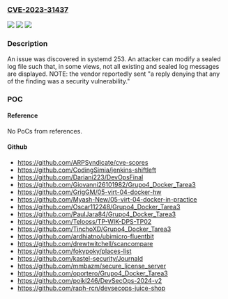 ### [CVE-2023-31437](https://cve.mitre.org/cgi-bin/cvename.cgi?name=CVE-2023-31437)
![](https://img.shields.io/static/v1?label=Product&message=n%2Fa&color=blue)
![](https://img.shields.io/static/v1?label=Version&message=n%2Fa%20&color=brightgreen)
![](https://img.shields.io/static/v1?label=Vulnerability&message=n%2Fa&color=brightgreen)

### Description

An issue was discovered in systemd 253. An attacker can modify a sealed log file such that, in some views, not all existing and sealed log messages are displayed. NOTE: the vendor reportedly sent "a reply denying that any of the finding was a security vulnerability."

### POC

#### Reference
No PoCs from references.

#### Github
- https://github.com/ARPSyndicate/cve-scores
- https://github.com/CodingSimia/jenkins-shiftleft
- https://github.com/Dariani223/DevOpsFinal
- https://github.com/Giovanni26101982/Grupo4_Docker_Tarea3
- https://github.com/GrigGM/05-virt-04-docker-hw
- https://github.com/Myash-New/05-virt-04-docker-in-practice
- https://github.com/Oscar112248/Grupo4_Docker_Tarea3
- https://github.com/PaulJara84/Grupo4_Docker_Tarea3
- https://github.com/Telooss/TP-WIK-DPS-TP02
- https://github.com/TinchoXD/Grupo4_Docker_Tarea3
- https://github.com/ardhiatno/ubimicro-fluentbit
- https://github.com/drewtwitchell/scancompare
- https://github.com/fokypoky/places-list
- https://github.com/kastel-security/Journald
- https://github.com/mmbazm/secure_license_server
- https://github.com/oportero/Grupo4_Docker_Tarea3
- https://github.com/poikl246/DevSecOps-2024-v2
- https://github.com/raph-rcn/devsecops-juice-shop


